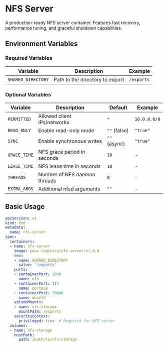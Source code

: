 # NFS Server

A production-ready NFS server container. Features fast recovery, performance tuning, and graceful shutdown capabilities.

## Environment Variables

### Required Variables

| Variable | Description | Example |
|----------|-------------|---------|
| `SHARED_DIRECTORY` | Path to the directory to export | `/exports` |

### Optional Variables

| Variable | Description | Default | Example |
|----------|-------------|---------|---------|
| `PERMITTED` | Allowed client IPs/networks | `*` | `10.0.0.0/8` |
| `READ_ONLY` | Enable read-only mode | `""` (false) | `"true"` |
| `SYNC` | Enable synchronous writes | `""` (async) | `"true"` |
| `GRACE_TIME` | NFS grace period in seconds | `10` | - |
| `LEASE_TIME` | NFS lease time in seconds | `10` | - |
| `THREADS` | Number of NFS daemon threads | `8` | -  |
| `EXTRA_ARGS` | Additional nfsd arguments | `""` | - |

## Basic Usage

```yaml
apiVersion: v1
kind: Pod
metadata:
  name: nfs-server
spec:
  containers:
  - name: nfs-server
    image: your-registry/nfs-server:v1.0.0
    env:
    - name: SHARED_DIRECTORY
      value: "/exports"
    ports:
    - containerPort: 2049
      name: nfs
    - containerPort: 111
      name: portmap
    - containerPort: 20048
      name: mountd
    volumeMounts:
    - name: nfs-storage
      mountPath: /exports
    securityContext:
      privileged: true  # Required for NFS server
  volumes:
  - name: nfs-storage
    hostPath:
      path: /path/to/nfs/storage
```

